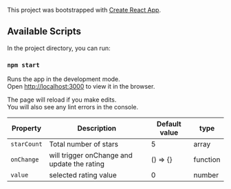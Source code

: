 This project was bootstrapped with [Create React App](https://github.com/facebook/create-react-app).

## Available Scripts

In the project directory, you can run:

### `npm start`

Runs the app in the development mode.<br>
Open [http://localhost:3000](http://localhost:3000) to view it in the browser.

The page will reload if you make edits.<br>
You will also see any lint errors in the console.


| Property | Description | Default value | type |
| -------- | ----------- | ------------- | ---- |
| `starCount`  | Total number of stars | 5 | array |
| `onChange`  | will trigger onChange and update the rating | () => {} | function |
| `value`  | selected rating value  | 0 | number |
